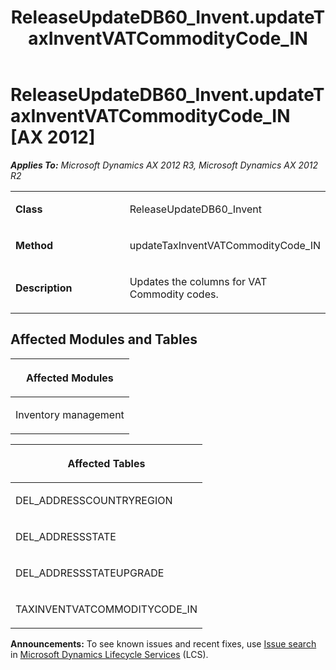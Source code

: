 ﻿---
title: ReleaseUpdateDB60_Invent.updateTaxInventVATCommodityCode_IN
TOCTitle: ReleaseUpdateDB60_Invent.updateTaxInventVATCommodityCode_IN
ms:assetid: ee0fc991-c9ff-04a6-da6d-ae36591fbb20
ms:mtpsurl: https://msdn.microsoft.com/en-us/library/JJ719959(v=AX.60)
ms:contentKeyID: 49712031
ms.date: 05/18/2015
mtps_version: v=AX.60
---

# ReleaseUpdateDB60\_Invent.updateTaxInventVATCommodityCode\_IN [AX 2012]


_**Applies To:** Microsoft Dynamics AX 2012 R3, Microsoft Dynamics AX 2012 R2_

<table>
<colgroup>
<col style="width: 50%" />
<col style="width: 50%" />
</colgroup>
<tbody>
<tr class="odd">
<td><p><strong>Class</strong></p></td>
<td><p>ReleaseUpdateDB60_Invent</p></td>
</tr>
<tr class="even">
<td><p><strong>Method</strong></p></td>
<td><p>updateTaxInventVATCommodityCode_IN</p></td>
</tr>
<tr class="odd">
<td><p><strong>Description</strong></p></td>
<td><p>Updates the columns for VAT Commodity codes.</p></td>
</tr>
</tbody>
</table>


## Affected Modules and Tables

<table>
<colgroup>
<col style="width: 100%" />
</colgroup>
<thead>
<tr class="header">
<th><p>Affected Modules</p></th>
</tr>
</thead>
<tbody>
<tr class="odd">
<td><p>Inventory management</p></td>
</tr>
</tbody>
</table>


<table>
<colgroup>
<col style="width: 100%" />
</colgroup>
<thead>
<tr class="header">
<th><p>Affected Tables</p></th>
</tr>
</thead>
<tbody>
<tr class="odd">
<td><p>DEL_ADDRESSCOUNTRYREGION</p></td>
</tr>
<tr class="even">
<td><p>DEL_ADDRESSSTATE</p></td>
</tr>
<tr class="odd">
<td><p>DEL_ADDRESSSTATEUPGRADE</p></td>
</tr>
<tr class="even">
<td><p>TAXINVENTVATCOMMODITYCODE_IN</p></td>
</tr>
</tbody>
</table>

  
**Announcements:** To see known issues and recent fixes, use [Issue search](http://go.microsoft.com/fwlink/?linkid=389258) in [Microsoft Dynamics Lifecycle Services](http://go.microsoft.com/fwlink/?linkid=306505) (LCS).

